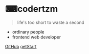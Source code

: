 
# ⌨codertzm

> life's too short to waste a second

- ordinary people
- frontend web developer

[GitHub](https://github.com/Twitzz)
[getStart](./README.md)